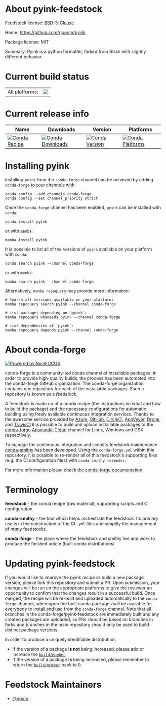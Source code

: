 About pyink-feedstock
=====================

Feedstock license: [BSD-3-Clause](https://github.com/conda-forge/pyink-feedstock/blob/main/LICENSE.txt)

Home: https://github.com/google/pyink

Package license: MIT

Summary: Pyink is a python formatter, forked from Black with slightly different behavior.

Current build status
====================


<table><tr><td>All platforms:</td>
    <td>
      <a href="https://dev.azure.com/conda-forge/feedstock-builds/_build/latest?definitionId=18947&branchName=main">
        <img src="https://dev.azure.com/conda-forge/feedstock-builds/_apis/build/status/pyink-feedstock?branchName=main">
      </a>
    </td>
  </tr>
</table>

Current release info
====================

| Name | Downloads | Version | Platforms |
| --- | --- | --- | --- |
| [![Conda Recipe](https://img.shields.io/badge/recipe-pyink-green.svg)](https://anaconda.org/conda-forge/pyink) | [![Conda Downloads](https://img.shields.io/conda/dn/conda-forge/pyink.svg)](https://anaconda.org/conda-forge/pyink) | [![Conda Version](https://img.shields.io/conda/vn/conda-forge/pyink.svg)](https://anaconda.org/conda-forge/pyink) | [![Conda Platforms](https://img.shields.io/conda/pn/conda-forge/pyink.svg)](https://anaconda.org/conda-forge/pyink) |

Installing pyink
================

Installing `pyink` from the `conda-forge` channel can be achieved by adding `conda-forge` to your channels with:

```
conda config --add channels conda-forge
conda config --set channel_priority strict
```

Once the `conda-forge` channel has been enabled, `pyink` can be installed with `conda`:

```
conda install pyink
```

or with `mamba`:

```
mamba install pyink
```

It is possible to list all of the versions of `pyink` available on your platform with `conda`:

```
conda search pyink --channel conda-forge
```

or with `mamba`:

```
mamba search pyink --channel conda-forge
```

Alternatively, `mamba repoquery` may provide more information:

```
# Search all versions available on your platform:
mamba repoquery search pyink --channel conda-forge

# List packages depending on `pyink`:
mamba repoquery whoneeds pyink --channel conda-forge

# List dependencies of `pyink`:
mamba repoquery depends pyink --channel conda-forge
```


About conda-forge
=================

[![Powered by
NumFOCUS](https://img.shields.io/badge/powered%20by-NumFOCUS-orange.svg?style=flat&colorA=E1523D&colorB=007D8A)](https://numfocus.org)

conda-forge is a community-led conda channel of installable packages.
In order to provide high-quality builds, the process has been automated into the
conda-forge GitHub organization. The conda-forge organization contains one repository
for each of the installable packages. Such a repository is known as a *feedstock*.

A feedstock is made up of a conda recipe (the instructions on what and how to build
the package) and the necessary configurations for automatic building using freely
available continuous integration services. Thanks to the awesome service provided by
[Azure](https://azure.microsoft.com/en-us/services/devops/), [GitHub](https://github.com/),
[CircleCI](https://circleci.com/), [AppVeyor](https://www.appveyor.com/),
[Drone](https://cloud.drone.io/welcome), and [TravisCI](https://travis-ci.com/)
it is possible to build and upload installable packages to the
[conda-forge](https://anaconda.org/conda-forge) [Anaconda-Cloud](https://anaconda.org/)
channel for Linux, Windows and OSX respectively.

To manage the continuous integration and simplify feedstock maintenance
[conda-smithy](https://github.com/conda-forge/conda-smithy) has been developed.
Using the ``conda-forge.yml`` within this repository, it is possible to re-render all of
this feedstock's supporting files (e.g. the CI configuration files) with ``conda smithy rerender``.

For more information please check the [conda-forge documentation](https://conda-forge.org/docs/).

Terminology
===========

**feedstock** - the conda recipe (raw material), supporting scripts and CI configuration.

**conda-smithy** - the tool which helps orchestrate the feedstock.
                   Its primary use is in the construction of the CI ``.yml`` files
                   and simplify the management of *many* feedstocks.

**conda-forge** - the place where the feedstock and smithy live and work to
                  produce the finished article (built conda distributions)


Updating pyink-feedstock
========================

If you would like to improve the pyink recipe or build a new
package version, please fork this repository and submit a PR. Upon submission,
your changes will be run on the appropriate platforms to give the reviewer an
opportunity to confirm that the changes result in a successful build. Once
merged, the recipe will be re-built and uploaded automatically to the
`conda-forge` channel, whereupon the built conda packages will be available for
everybody to install and use from the `conda-forge` channel.
Note that all branches in the conda-forge/pyink-feedstock are
immediately built and any created packages are uploaded, so PRs should be based
on branches in forks and branches in the main repository should only be used to
build distinct package versions.

In order to produce a uniquely identifiable distribution:
 * If the version of a package **is not** being increased, please add or increase
   the [``build/number``](https://docs.conda.io/projects/conda-build/en/latest/resources/define-metadata.html#build-number-and-string).
 * If the version of a package **is** being increased, please remember to return
   the [``build/number``](https://docs.conda.io/projects/conda-build/en/latest/resources/define-metadata.html#build-number-and-string)
   back to 0.

Feedstock Maintainers
=====================

* [@ngam](https://github.com/ngam/)

